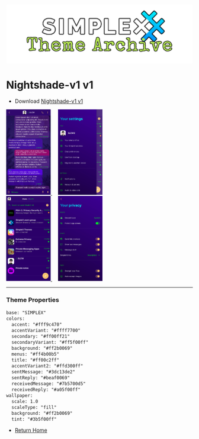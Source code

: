 ![SxC Theme Archive Banner](../resources/SxC_themeBanner.png)

# Nightshade-v1 v1

* Download [Nightshade-v1 v1](../themes/SxC_Nightshade-v1.theme)

<a href="../screenshots/SxC_Nightshade-v101.jpg" target="_blank">
	<img src="../screenshots/SxC_Nightshade-v101.jpg" width="120">
</a>&nbsp;&nbsp;&nbsp;
<a href="../screenshots/SxC_Nightshade-v102.jpg" target="_blank">
	<img src="../screenshots/SxC_Nightshade-v102.jpg" width="120">
</a>
<br>
<a href="../screenshots/SxC_Nightshade-v103.jpg" target="_blank">
	<img src="../screenshots/SxC_Nightshade-v103.jpg" width="120">
</a>&nbsp;&nbsp;&nbsp;
<a href="../screenshots/SxC_Nightshade-v104.jpg" target="_blank">
	<img src="../screenshots/SxC_Nightshade-v104.jpg" width="120">
</a>

----
### Theme Properties
```
base: "SIMPLEX"
colors:
  accent: "#fff9c470"
  accentVariant: "#ffff7700"
  secondary: "#ff00ff21"
  secondaryVariant: "#ff5f00ff"
  background: "#ff2b0069"
  menus: "#ff4b00b5"
  title: "#ff00c2ff"
  accentVariant2: "#ffd300ff"
  sentMessage: "#3dc13de2"
  sentReply: "#beaf0069"
  receivedMessage: "#7b5700d5"
  receivedReply: "#a05f00ff"
wallpaper:
  scale: 1.0
  scaleType: "fill"
  background: "#ff2b0069"
  tint: "#3b5f00ff"
```

* [Return Home](../)
